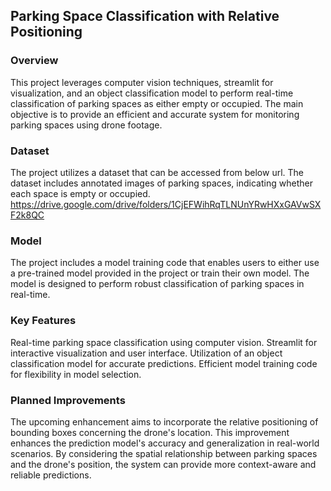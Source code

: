 
## Parking Space Classification with Relative Positioning
### Overview
This project leverages computer vision techniques, streamlit for visualization, and an object classification model to perform real-time classification of parking spaces as either empty or occupied. The main objective is to provide an efficient and accurate system for monitoring parking spaces using drone footage.

### Dataset
The project utilizes a dataset that can be accessed from below url. The dataset includes annotated images of parking spaces, indicating whether each space is empty or occupied.
https://drive.google.com/drive/folders/1CjEFWihRqTLNUnYRwHXxGAVwSXF2k8QC
### Model
The project includes a model training code that enables users to either use a pre-trained model provided in the project or train their own model. The model is designed to perform robust classification of parking spaces in real-time.

### Key Features
Real-time parking space classification using computer vision.
Streamlit for interactive visualization and user interface.
Utilization of an object classification model for accurate predictions.
Efficient model training code for flexibility in model selection.
### Planned Improvements
The upcoming enhancement aims to incorporate the relative positioning of bounding boxes concerning the drone's location. This improvement enhances the prediction model's accuracy and generalization in real-world scenarios. By considering the spatial relationship between parking spaces and the drone's position, the system can provide more context-aware and reliable predictions.

